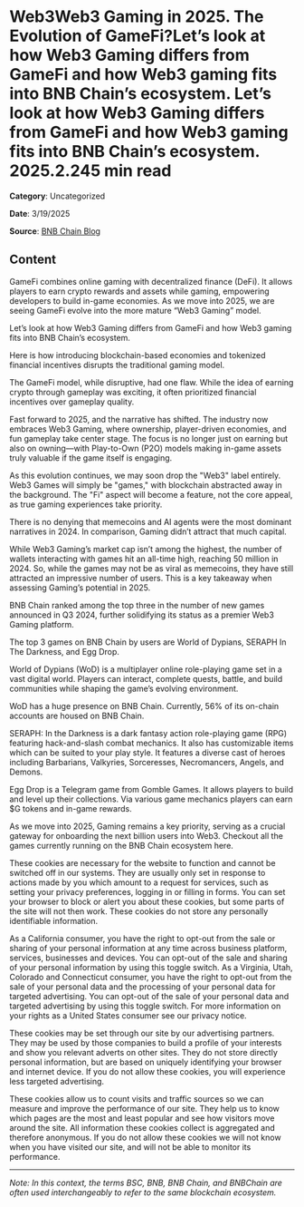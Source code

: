 # Web3Web3 Gaming in 2025. The Evolution of GameFi?Let’s look at how Web3 Gaming differs from GameFi and how Web3 gaming fits into BNB Chain’s ecosystem. Let’s look at how Web3 Gaming differs from GameFi and how Web3 gaming fits into BNB Chain’s ecosystem. 2025.2.245 min read

**Category**: Uncategorized

**Date**: 3/19/2025

**Source**: [BNB Chain Blog](https://www.bnbchain.org/en/blog/web3-games-in-2025-the-evolution-of-gamefi)

## Content

GameFi combines online gaming with decentralized finance (DeFi). It allows players to earn crypto rewards and assets while gaming, empowering developers to build in-game economies. As we move into 2025, we are seeing GameFi evolve into the more mature “Web3 Gaming” model.

Let’s look at how Web3 Gaming differs from GameFi and how Web3 gaming fits into BNB Chain’s ecosystem.

Here is how introducing blockchain-based economies and tokenized financial incentives disrupts the traditional gaming model.

The GameFi model, while disruptive, had one flaw. While the idea of earning crypto through gameplay was exciting, it often prioritized financial incentives over gameplay quality.

Fast forward to 2025, and the narrative has shifted. The industry now embraces Web3 Gaming, where ownership, player-driven economies, and fun gameplay take center stage. The focus is no longer just on earning but also on owning—with Play-to-Own (P2O) models making in-game assets truly valuable if the game itself is engaging.

As this evolution continues, we may soon drop the "Web3" label entirely.  Web3 Games will simply be "games," with blockchain abstracted away in the background. The "Fi" aspect will become a feature, not the core appeal, as true gaming experiences take priority.

There is no denying that memecoins and AI agents were the most dominant narratives in 2024. In comparison, Gaming didn’t attract that much capital.

While Web3 Gaming’s market cap isn’t among the highest, the number of wallets interacting with games hit an all-time high, reaching 50 million in 2024. So, while the games may not be as viral as memecoins, they have still attracted an impressive number of users. This is a key takeaway when assessing Gaming’s potential in 2025.

BNB Chain ranked among the top three in the number of new games announced in Q3 2024, further solidifying its status as a premier Web3 Gaming platform.

The top 3 games on BNB Chain by users are World of Dypians, SERAPH In The Darkness, and Egg Drop.

World of Dypians (WoD) is a multiplayer online role-playing game set in a vast digital world. Players can interact, complete quests, battle, and build communities while shaping the game’s evolving environment.

WoD has a huge presence on BNB Chain. Currently, 56% of its on-chain accounts are housed on BNB Chain.

SERAPH: In the Darkness is a dark fantasy action role-playing game (RPG) featuring hack-and-slash combat mechanics. It also has customizable items which can be suited to your play style. It features a diverse cast of heroes including Barbarians, Valkyries, Sorceresses, Necromancers, Angels, and Demons.

Egg Drop is a Telegram game from Gomble Games. It allows players to build and level up their collections. Via various game mechanics players can earn $G tokens and in-game rewards.

As we move into 2025, Gaming remains a key priority, serving as a crucial gateway for onboarding the next billion users into Web3. Checkout all the games currently running on the BNB Chain ecosystem here.

These cookies are necessary for the website to function and cannot be switched off in our systems. They are usually only set in response to actions made by you which amount to a request for services, such as setting your privacy preferences, logging in or filling in forms. You can set your browser to block or alert you about these cookies, but some parts of the site will not then work. These cookies do not store any personally identifiable information.

As a California consumer, you have the right to opt-out from the sale or sharing of your personal information at any time across business platform, services, businesses and devices. You can opt-out of the sale and sharing of your personal information by using this toggle switch. As a Virginia, Utah, Colorado and Connecticut consumer, you have the right to opt-out from the sale of your personal data and the processing of your personal data for targeted advertising. You can opt-out of the sale of your personal data and targeted advertising by using this toggle switch. For more information on your rights as a United States consumer see our privacy notice.

These cookies may be set through our site by our advertising partners. They may be used by those companies to build a profile of your interests and show you relevant adverts on other sites. They do not store directly personal information, but are based on uniquely identifying your browser and internet device. If you do not allow these cookies, you will experience less targeted advertising.

These cookies allow us to count visits and traffic sources so we can measure and improve the performance of our site. They help us to know which pages are the most and least popular and see how visitors move around the site. All information these cookies collect is aggregated and therefore anonymous. If you do not allow these cookies we will not know when you have visited our site, and will not be able to monitor its performance.



---

*Note: In this context, the terms BSC, BNB, BNB Chain, and BNBChain are often used interchangeably to refer to the same blockchain ecosystem.*
